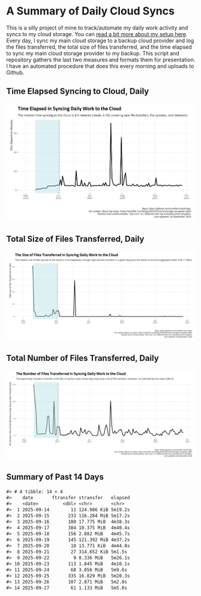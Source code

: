 # A Summary of Daily Cloud Syncs

This is a silly project of mine to track/automate my daily work activity
and syncs to my cloud storage. You can [read a bit more about my setup
here](https://svmiller.com/blog/2025/05/cloud-storage-european-style/).
Every day, I sync my main cloud storage to a backup cloud provider and
log the files transferred, the total size of files transferred, and the
time elapsed to sync my main cloud storage provider to my backup. This
script and repository gathers the last two measures and formats them for
presentation. I have an automated procedure that does this every morning
and uploads to Github.

## Time Elapsed Syncing to Cloud, Daily

![](time-elapsed.png)

## Total Size of Files Transferred, Daily

![](size-transferred.png)

## Total Number of Files Transferred, Daily

![](files-transferred.png)

## Summary of Past 14 Days

    #> # A tibble: 14 × 4
    #>    date       ftransfer stransfer   elapsed
    #>    <date>         <dbl> <chr>       <chr>  
    #>  1 2025-09-14        11 124.986 KiB 5m19.2s
    #>  2 2025-09-15       233 116.284 MiB 5m17.2s
    #>  3 2025-09-16       180 17.775 MiB  4m38.3s
    #>  4 2025-09-17       384 10.375 MiB  4m40.4s
    #>  5 2025-09-18       156 2.882 MiB   4m45.7s
    #>  6 2025-09-19       145 121.392 MiB 4m37.2s
    #>  7 2025-09-20        10 13.771 KiB  4m44.8s
    #>  8 2025-09-21        27 314.652 KiB 5m1.5s 
    #>  9 2025-09-22         9 8.336 MiB   5m26.1s
    #> 10 2025-09-23       113 1.845 MiB   4m10.1s
    #> 11 2025-09-24        68 3.056 MiB   5m9.6s 
    #> 12 2025-09-25       335 16.829 MiB  5m20.3s
    #> 13 2025-09-26       107 2.871 MiB   5m2.8s 
    #> 14 2025-09-27        61 1.133 MiB   5m5.0s
